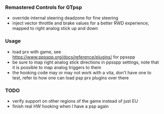 ### Remastered Controls for GTpsp

- override internal steering deadzone for fine steering
- inject vector throttle and brake values for a better RWD experience, mapped to right analog stick up and down

### Usage

- load prx with game, see https://www.ppsspp.org/docs/reference/plugins/ for ppsspp
- be sure to map right analog stick directions in ppsspp settings, note that it is possible to map analog triggers to them
- the hooking code may or may not work with a vita, don't have one to test, refer to how one can load psp prx plugins over there

### TODO

- verify support on other regions of the game instead of just EU
- finish real HW hooking when I have a psp again
